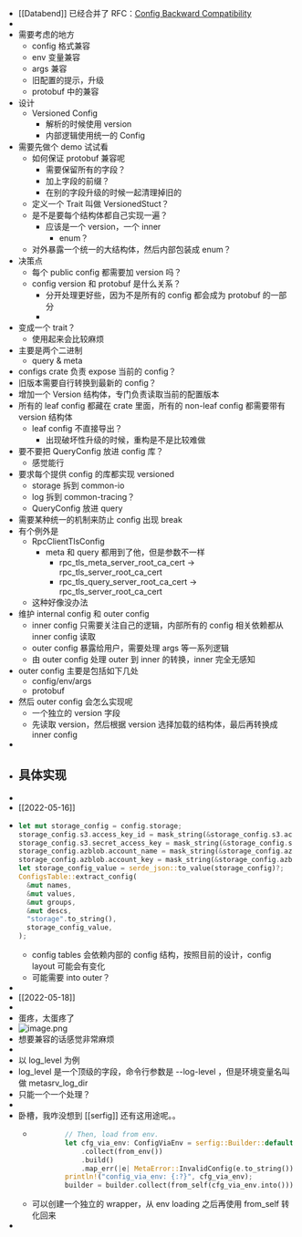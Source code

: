 - [[Databend]] 已经合并了 RFC：[Config Backward Compatibility](https://github.com/datafuselabs/databend/pull/5324)
-
- 需要考虑的地方
	- config 格式兼容
	- env 变量兼容
	- args 兼容
	- 旧配置的提示，升级
	- protobuf 中的兼容
- 设计
	- Versioned Config
		- 解析的时候使用 version
		- 内部逻辑使用统一的 Config
- 需要先做个 demo 试试看
	- 如何保证 protobuf 兼容呢
		- 需要保留所有的字段？
		- 加上字段的前缀？
		- 在别的字段升级的时候一起清理掉旧的
	- 定义一个 Trait 叫做 VersionedStuct？
	- 是不是要每个结构体都自己实现一遍？
		- 应该是一个 version，一个 inner
			- enum？
	- 对外暴露一个统一的大结构体，然后内部包装成 enum？
- 决策点
	- 每个 public config 都需要加 version 吗？
	- config version 和 protobuf 是什么关系？
		- 分开处理更好些，因为不是所有的 config 都会成为 protobuf 的一部分
		-
- 变成一个 trait？
	- 使用起来会比较麻烦
- 主要是两个二进制
	- query & meta
- configs crate 负责 expose 当前的 config？
- 旧版本需要自行转换到最新的 config？
- 增加一个 Version 结构体，专门负责读取当前的配置版本
- 所有的 leaf config 都藏在 crate 里面，所有的 non-leaf config 都需要带有 version 结构体
	- leaf config 不直接导出？
		- 出现破坏性升级的时候，重构是不是比较难做
- 要不要把 QueryConfig 放进 config 库？
	- 感觉能行
- 要求每个提供 config 的库都实现 versioned
	- storage 拆到 common-io
	- log 拆到 common-tracing？
	- QueryConfig 放进 query
- 需要某种统一的机制来防止 config 出现 break
- 有个例外是
	- RpcClientTlsConfig
		- meta 和 query 都用到了他，但是参数不一样
			- rpc_tls_meta_server_root_ca_cert -> rpc_tls_server_root_ca_cert
			- rpc_tls_query_server_root_ca_cert -> rpc_tls_server_root_ca_cert
	- 这种好像没办法
- 维护 internal config 和 outer config
	- inner config 只需要关注自己的逻辑，内部所有的 config 相关依赖都从 inner config 读取
	- outer config 暴露给用户，需要处理 args 等一系列逻辑
	- 由 outer config 处理 outer 到 inner 的转换，inner 完全无感知
- outer config 主要是包括如下几处
	- config/env/args
	- protobuf
- 然后 outer config 会怎么实现呢
	- 一个独立的 version 字段
	- 先读取 version，然后根据 version 选择加载的结构体，最后再转换成 inner config
-
- ## 具体实现
-
- [[2022-05-16]]
- ```rust
  let mut storage_config = config.storage;
  storage_config.s3.access_key_id = mask_string(&storage_config.s3.access_key_id, 3);
  storage_config.s3.secret_access_key = mask_string(&storage_config.s3.secret_access_key, 3);
  storage_config.azblob.account_name = mask_string(&storage_config.azblob.account_name, 3);
  storage_config.azblob.account_key = mask_string(&storage_config.azblob.account_key, 3);
  let storage_config_value = serde_json::to_value(storage_config)?;
  ConfigsTable::extract_config(
    &mut names,
    &mut values,
    &mut groups,
    &mut descs,
    "storage".to_string(),
    storage_config_value,
  );
  ```
	- config tables 会依赖内部的 config 结构，按照目前的设计，config layout 可能会有变化
	- 可能需要 into outer？
-
- [[2022-05-18]]
-
- 蛋疼，太蛋疼了
- ![image.png](../assets/image_1652842122332_0.png)
- 想要兼容的话感觉非常麻烦
-
- 以 log_level 为例
- log_level 是一个顶级的字段，命令行参数是 --log-level ，但是环境变量名叫做 metasrv_log_dir
- 只能一个一个处理？
-
- 卧槽，我咋没想到 [[serfig]] 还有这用途呢。。
	- ```rust
	          // Then, load from env.
	          let cfg_via_env: ConfigViaEnv = serfig::Builder::default()
	              .collect(from_env())
	              .build()
	              .map_err(|e| MetaError::InvalidConfig(e.to_string()))?;
	          println!("config_via_env: {:?}", cfg_via_env);
	          builder = builder.collect(from_self(cfg_via_env.into()));
	  ```
	- 可以创建一个独立的 wrapper，从 env loading 之后再使用 from_self 转化回来
-